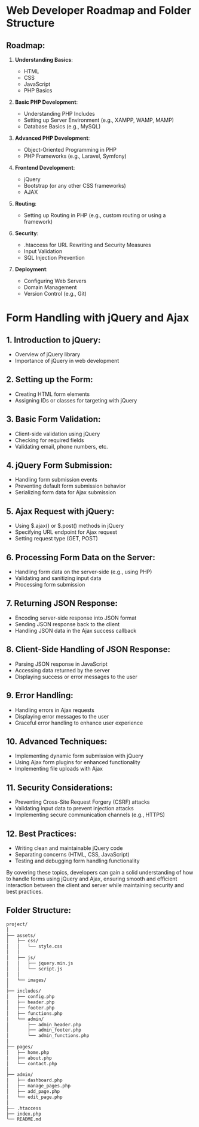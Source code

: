


# Web Developer Roadmap and Folder Structure

## Roadmap:

1. **Understanding Basics**:
   - HTML
   - CSS
   - JavaScript
   - PHP Basics

2. **Basic PHP Development**:
   - Understanding PHP Includes
   - Setting up Server Environment (e.g., XAMPP, WAMP, MAMP)
   - Database Basics (e.g., MySQL)
   
3. **Advanced PHP Development**:
   - Object-Oriented Programming in PHP
   - PHP Frameworks (e.g., Laravel, Symfony)

4. **Frontend Development**:
   - jQuery
   - Bootstrap (or any other CSS frameworks)
   - AJAX
   
5. **Routing**:
   - Setting up Routing in PHP (e.g., custom routing or using a framework)
   
6. **Security**:
   - .htaccess for URL Rewriting and Security Measures
   - Input Validation
   - SQL Injection Prevention
   
7. **Deployment**:
   - Configuring Web Servers
   - Domain Management
   - Version Control (e.g., Git)




# Form Handling with jQuery and Ajax

## 1. Introduction to jQuery:
   - Overview of jQuery library
   - Importance of jQuery in web development

## 2. Setting up the Form:
   - Creating HTML form elements
   - Assigning IDs or classes for targeting with jQuery

## 3. Basic Form Validation:
   - Client-side validation using jQuery
   - Checking for required fields
   - Validating email, phone numbers, etc.

## 4. jQuery Form Submission:
   - Handling form submission events
   - Preventing default form submission behavior
   - Serializing form data for Ajax submission

## 5. Ajax Request with jQuery:
   - Using $.ajax() or $.post() methods in jQuery
   - Specifying URL endpoint for Ajax request
   - Setting request type (GET, POST)

## 6. Processing Form Data on the Server:
   - Handling form data on the server-side (e.g., using PHP)
   - Validating and sanitizing input data
   - Processing form submission

## 7. Returning JSON Response:
   - Encoding server-side response into JSON format
   - Sending JSON response back to the client
   - Handling JSON data in the Ajax success callback

## 8. Client-Side Handling of JSON Response:
   - Parsing JSON response in JavaScript
   - Accessing data returned by the server
   - Displaying success or error messages to the user

## 9. Error Handling:
   - Handling errors in Ajax requests
   - Displaying error messages to the user
   - Graceful error handling to enhance user experience

## 10. Advanced Techniques:
   - Implementing dynamic form submission with jQuery
   - Using Ajax form plugins for enhanced functionality
   - Implementing file uploads with Ajax

## 11. Security Considerations:
   - Preventing Cross-Site Request Forgery (CSRF) attacks
   - Validating input data to prevent injection attacks
   - Implementing secure communication channels (e.g., HTTPS)

## 12. Best Practices:
   - Writing clean and maintainable jQuery code
   - Separating concerns (HTML, CSS, JavaScript)
   - Testing and debugging form handling functionality

By covering these topics, developers can gain a solid understanding of how to handle forms using jQuery and Ajax, ensuring smooth and efficient interaction between the client and server while maintaining security and best practices.


## Folder Structure:
```cmd
project/
│
├── assets/
│   ├── css/
│   │   └── style.css
│   │
│   ├── js/
│   │   ├── jquery.min.js
│   │   └── script.js
│   │
│   └── images/
│
├── includes/
│   ├── config.php
│   ├── header.php
│   ├── footer.php
│   ├── functions.php
│   └── admin/
│       ├── admin_header.php
│       ├── admin_footer.php
│       └── admin_functions.php
│
├── pages/
│   ├── home.php
│   ├── about.php
│   └── contact.php
│
├── admin/
│   ├── dashboard.php
│   ├── manage_pages.php
│   ├── add_page.php
│   └── edit_page.php
│
├── .htaccess
├── index.php
└── README.md

``` 